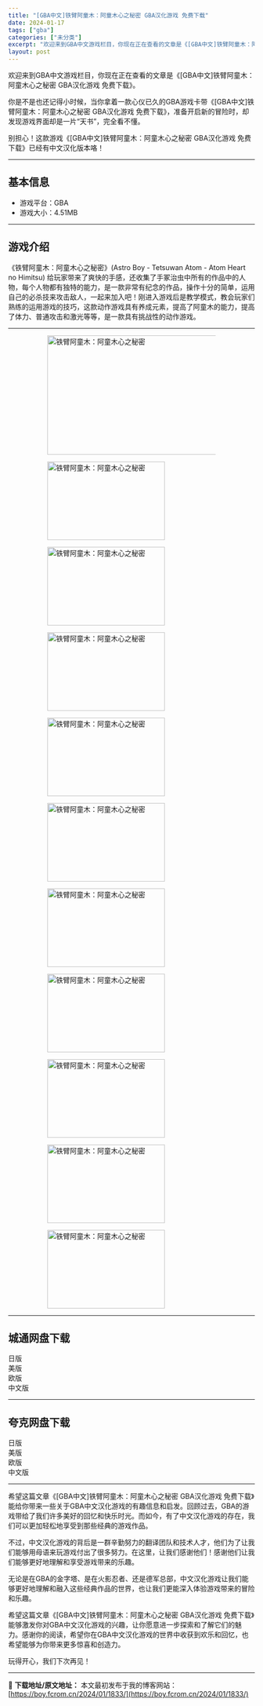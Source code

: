 ```yaml
---
title: "[GBA中文]铁臂阿童木：阿童木心之秘密 GBA汉化游戏 免费下载"
date: 2024-01-17
tags: ["gba"]
categories: ["未分类"]
excerpt: "欢迎来到GBA中文游戏栏目，你现在正在查看的文章是《[GBA中文]铁臂阿童木：阿童木心之秘密 GBA汉化游戏 免费下载》。 你是不是也还记得小时候，当你拿着一款心仪已久的GBA游戏卡带《[GBA中文]铁臂阿童木：阿童木心之秘密 GBA汉化游戏 免费下载》，准备开启新的冒险时，却发现游戏界面却是一片“&hellip;"
layout: post
---
```


欢迎来到GBA中文游戏栏目，你现在正在查看的文章是《[GBA中文]铁臂阿童木：阿童木心之秘密 GBA汉化游戏 免费下载》。

你是不是也还记得小时候，当你拿着一款心仪已久的GBA游戏卡带《[GBA中文]铁臂阿童木：阿童木心之秘密 GBA汉化游戏 免费下载》，准备开启新的冒险时，却发现游戏界面却是一片“天书”，完全看不懂。

别担心！这款游戏《[GBA中文]铁臂阿童木：阿童木心之秘密 GBA汉化游戏 免费下载》已经有中文汉化版本咯！ <hr><h2>&#22522;&#26412;&#20449;&#24687;</h2> <ul><li>&#28216;&#25103;&#24179;&#21488;&#65306;GBA</li><li>&#28216;&#25103;&#22823;&#23567;&#65306;4.51MB</li></ul><hr><h2>&#28216;&#25103;&#20171;&#32461;</h2> &#12298;&#38081;&#33218;&#38463;&#31461;&#26408;&#65306;&#38463;&#31461;&#26408;&#24515;&#20043;&#31192;&#23494;&#12299;(Astro Boy - Tetsuwan Atom - Atom Heart no Himitsu) &#32473;&#29609;&#23478;&#24102;&#26469;&#20102;&#29245;&#24555;&#30340;&#25163;&#24863;&#65292;&#36824;&#25910;&#38598;&#20102;&#25163;&#20898;&#27835;&#34411;&#20013;&#25152;&#26377;&#30340;&#20316;&#21697;&#20013;&#30340;&#20154;&#29289;&#65292;&#27599;&#20010;&#20154;&#29289;&#37117;&#26377;&#29420;&#29305;&#30340;&#33021;&#21147;&#65292;&#26159;&#19968;&#27454;&#38750;&#24120;&#26377;&#32426;&#24565;&#30340;&#20316;&#21697;&#65292;&#25805;&#20316;&#21313;&#20998;&#30340;&#31616;&#21333;&#65292;&#36816;&#29992;&#33258;&#24049;&#30340;&#24517;&#26432;&#25216;&#26469;&#25915;&#20987;&#25932;&#20154;&#65292;&#19968;&#36215;&#26469;&#21152;&#20837;&#21543;&#65281;&#21018;&#36827;&#20837;&#28216;&#25103;&#21518;&#26159;&#25945;&#23398;&#27169;&#24335;&#65292;&#25945;&#20250;&#29609;&#23478;&#20204;&#29087;&#32451;&#30340;&#36816;&#29992;&#28216;&#25103;&#30340;&#25216;&#24039;&#65292;&#36825;&#27454;&#21160;&#20316;&#28216;&#25103;&#20855;&#26377;&#20859;&#25104;&#20803;&#32032;&#65292;&#25552;&#39640;&#20102;&#38463;&#31461;&#26408;&#30340;&#33021;&#21147;&#65292;&#25552;&#39640;&#20102;&#20307;&#21147;&#12289;&#26222;&#36890;&#25915;&#20987;&#21644;&#28608;&#20809;&#31561;&#31561;&#65292;&#26159;&#19968;&#27454;&#20855;&#26377;&#25361;&#25112;&#24615;&#30340;&#21160;&#20316;&#28216;&#25103;&#12290; <hr><figure><figure><img loading="lazy" decoding="async" width="382" height="243" data-id="15874" src="https://boy.fcrom.cn/wp-content/uploads/2024/01/20240116_65a63c6d8f6c2.jpg" title="&#38081;&#33218;&#38463;&#31461;&#26408;&#65306;&#38463;&#31461;&#26408;&#24515;&#20043;&#31192;&#23494;-&#23553;&#38754;" alt="铁臂阿童木：阿童木心之秘密"></figure><figure><img loading="lazy" decoding="async" width="240" height="160" data-id="15560" src="https://boy.fcrom.cn/wp-content/uploads/2024/01/20240116_65a63c6dbe6c5.png" title="&#38081;&#33218;&#38463;&#31461;&#26408;&#65306;&#38463;&#31461;&#26408;&#24515;&#20043;&#31192;&#23494;-1" alt="铁臂阿童木：阿童木心之秘密"></figure><figure><img loading="lazy" decoding="async" width="240" height="160" data-id="15561" src="https://boy.fcrom.cn/wp-content/uploads/2024/01/20240116_65a63c6de49fc.png" title="&#38081;&#33218;&#38463;&#31461;&#26408;&#65306;&#38463;&#31461;&#26408;&#24515;&#20043;&#31192;&#23494;-2" alt="铁臂阿童木：阿童木心之秘密"></figure><figure><img loading="lazy" decoding="async" width="240" height="160" data-id="15562" src="https://boy.fcrom.cn/wp-content/uploads/2024/01/20240116_65a63c6e174c3.png" title="&#38081;&#33218;&#38463;&#31461;&#26408;&#65306;&#38463;&#31461;&#26408;&#24515;&#20043;&#31192;&#23494;-3" alt="铁臂阿童木：阿童木心之秘密"></figure><figure><img loading="lazy" decoding="async" width="240" height="160" data-id="15563" src="https://boy.fcrom.cn/wp-content/uploads/2024/01/20240116_65a63c6e36170.png" title="&#38081;&#33218;&#38463;&#31461;&#26408;&#65306;&#38463;&#31461;&#26408;&#24515;&#20043;&#31192;&#23494;-4" alt="铁臂阿童木：阿童木心之秘密"></figure><figure><img loading="lazy" decoding="async" width="240" height="160" data-id="15564" src="https://boy.fcrom.cn/wp-content/uploads/2024/01/20240116_65a63c6e5624a.png" title="&#38081;&#33218;&#38463;&#31461;&#26408;&#65306;&#38463;&#31461;&#26408;&#24515;&#20043;&#31192;&#23494;-5" alt="铁臂阿童木：阿童木心之秘密"></figure><figure><img loading="lazy" decoding="async" width="240" height="160" data-id="15565" src="https://boy.fcrom.cn/wp-content/uploads/2024/01/20240116_65a63c6e7df57.png" title="&#38081;&#33218;&#38463;&#31461;&#26408;&#65306;&#38463;&#31461;&#26408;&#24515;&#20043;&#31192;&#23494;" alt="铁臂阿童木：阿童木心之秘密"></figure><figure><img loading="lazy" decoding="async" width="240" height="160" data-id="15566" src="https://boy.fcrom.cn/wp-content/uploads/2024/01/20240116_65a63c6e9faaa.png" title="&#38081;&#33218;&#38463;&#31461;&#26408;&#65306;&#38463;&#31461;&#26408;&#24515;&#20043;&#31192;&#23494;" alt="铁臂阿童木：阿童木心之秘密"></figure><figure><img loading="lazy" decoding="async" width="240" height="160" data-id="15567" src="https://boy.fcrom.cn/wp-content/uploads/2024/01/20240116_65a63c6ec4c62.png" title="&#38081;&#33218;&#38463;&#31461;&#26408;&#65306;&#38463;&#31461;&#26408;&#24515;&#20043;&#31192;&#23494;" alt="铁臂阿童木：阿童木心之秘密"></figure><figure><img loading="lazy" decoding="async" width="240" height="160" data-id="15568" src="https://boy.fcrom.cn/wp-content/uploads/2024/01/20240116_65a63c6ee8526.png" title="&#38081;&#33218;&#38463;&#31461;&#26408;&#65306;&#38463;&#31461;&#26408;&#24515;&#20043;&#31192;&#23494;" alt="铁臂阿童木：阿童木心之秘密"></figure><figure><img loading="lazy" decoding="async" width="240" height="160" data-id="15569" src="https://boy.fcrom.cn/wp-content/uploads/2024/01/20240116_65a63d42139ae.png" title="&#38081;&#33218;&#38463;&#31461;&#26408;&#65306;&#38463;&#31461;&#26408;&#24515;&#20043;&#31192;&#23494;" alt="铁臂阿童木：阿童木心之秘密"></figure></figure><div><div> <hr><h2>&#22478;&#36890;&#32593;&#30424;&#19979;&#36733;</h2> <div> <div>&#26085;&#29256;</div> <div>&#32654;&#29256;</div> <div>&#27431;&#29256;</div> <div>&#20013;&#25991;&#29256;</div> </div> </div></div> <hr><h2>&#22840;&#20811;&#32593;&#30424;&#19979;&#36733;</h2> <div> <div>&#26085;&#29256;</div> <div>&#32654;&#29256;</div> <div>&#27431;&#29256;</div> <div>&#20013;&#25991;&#29256;</div> </div> <hr>希望这篇文章《[GBA中文]铁臂阿童木：阿童木心之秘密 GBA汉化游戏 免费下载》能给你带来一些关于GBA中文汉化游戏的有趣信息和启发。回顾过去，GBA的游戏带给了我们许多美好的回忆和快乐时光。而如今，有了中文汉化游戏的存在，我们可以更加轻松地享受到那些经典的游戏作品。

不过，中文汉化游戏的背后是一群辛勤努力的翻译团队和技术人才，他们为了让我们能够用母语来玩游戏付出了很多努力。在这里，让我们感谢他们！感谢他们让我们能够更好地理解和享受游戏带来的乐趣。

无论是在GBA的金字塔、是在火影忍者、还是德军总部，中文汉化游戏让我们能够更好地理解和融入这些经典作品的世界，也让我们更能深入体验游戏带来的冒险和乐趣。

希望这篇文章《[GBA中文]铁臂阿童木：阿童木心之秘密 GBA汉化游戏 免费下载》能够激发你对GBA中文汉化游戏的兴趣，让你愿意进一步探索和了解它们的魅力。感谢你的阅读，希望你在GBA中文汉化游戏的世界中收获到欢乐和回忆，也希望能够为你带来更多惊喜和创造力。

玩得开心，我们下次再见！

---
📖 **下载地址/原文地址：** 本文最初发布于我的博客网站：[https://boy.fcrom.cn/2024/01/1833/](https://boy.fcrom.cn/2024/01/1833/)
